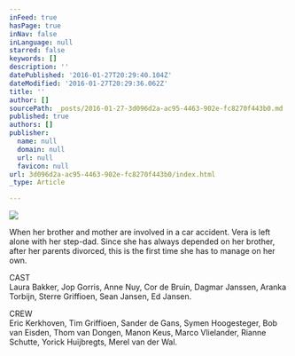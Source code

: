 ```yaml
---
inFeed: true
hasPage: true
inNav: false
inLanguage: null
starred: false
keywords: []
description: ''
datePublished: '2016-01-27T20:29:40.104Z'
dateModified: '2016-01-27T20:29:36.062Z'
title: ''
author: []
sourcePath: _posts/2016-01-27-3d096d2a-ac95-4463-902e-fc8270f443b0.md
published: true
authors: []
publisher:
  name: null
  domain: null
  url: null
  favicon: null
url: 3d096d2a-ac95-4463-902e-fc8270f443b0/index.html
_type: Article

---
```

![](https://the-grid-user-content.s3-us-west-2.amazonaws.com/5f009d44-e8e9-4a6d-9fa4-56a16d1fd711.jpg)

When her brother and mother are involved in a car accident. Vera is left alone with her step-dad. Since she has always depended on her brother, after her parents divorced, this is the first time she has to manage on her own.

CAST  
Laura Bakker, Jop Gorris, Anne Nuy, Cor de Bruin, Dagmar Janssen, Aranka Torbijn, Sterre Griffioen, Sean Jansen, Ed Jansen.

CREW  
Eric Kerkhoven, Tim Griffioen, Sander de Gans, Symen Hoogesteger, Bob van Eisden, Thom van Dongen, Manon Keus, Marco Vlielander, Rianne Schutte, Yorick Huijbregts, Merel van der Wal.
